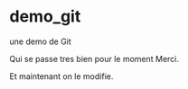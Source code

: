 # demo_git
une demo de Git

Qui se passe tres bien pour le moment Merci.

Et maintenant on le modifie.
